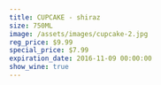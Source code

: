 ```yaml
---
title: CUPCAKE - shiraz
size: 750ML
image: /assets/images/cupcake-2.jpg
reg_price: $9.99
special_price: $7.99
expiration_date: 2016-11-09 00:00:00
show_wine: true
---
```



